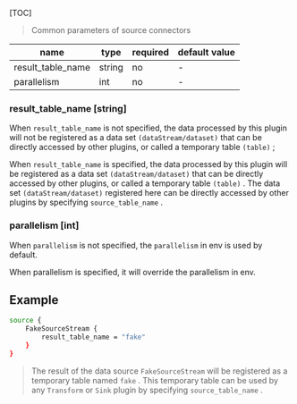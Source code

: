 [TOC]

> Common parameters of source connectors

|       name        |  type  | required | default value |
|-------------------|--------|----------|---------------|
| result_table_name | string | no       | -             |
| parallelism       | int    | no       | -             |

### result_table_name [string]

When `result_table_name` is not specified, the data processed by this plugin will not be registered as a data set `(dataStream/dataset)` that can be directly accessed by other plugins, or called a temporary table `(table)` ;

When `result_table_name` is specified, the data processed by this plugin will be registered as a data set `(dataStream/dataset)` that can be directly accessed by other plugins, or called a temporary table `(table)` . The data set `(dataStream/dataset)` registered here can be directly accessed by other plugins by specifying `source_table_name` .

### parallelism [int]

When `parallelism` is not specified, the `parallelism` in env is used by default.

When parallelism is specified, it will override the parallelism in env.

## Example

```bash
source {
    FakeSourceStream {
        result_table_name = "fake"
    }
}
```

> The result of the data source `FakeSourceStream` will be registered as a temporary table named `fake` . This temporary table can be used by any `Transform` or `Sink` plugin by specifying `source_table_name` .

